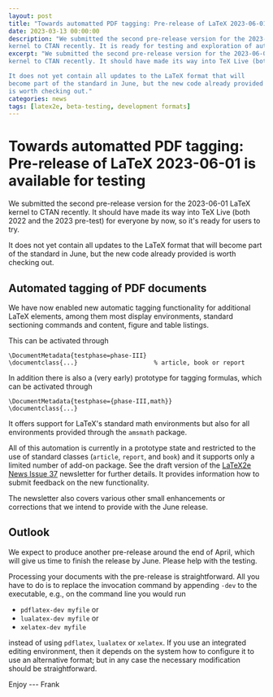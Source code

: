 ```yaml
---
layout: post
title: "Towards automatted PDF tagging: Pre-release of LaTeX 2023-06-01 is available for testing"
date: 2023-03-13 00:00:00
description: "We submitted the second pre-release version for the 2023-06-01 LaTeX
kernel to CTAN recently. It is ready for testing and exploration of automatted tagging."
excerpt: "We submitted the second pre-release version for the 2023-06-01 LaTeX
kernel to CTAN recently. It should have made its way into TeX Live (both 2022 and the 2023 pre-test) for everyone by now, so it's ready for users to try.

It does not yet contain all updates to the LaTeX format that will
become part of the standard in June, but the new code already provided
is worth checking out."
categories: news
tags: [latex2e, beta-testing, development formats]
---
```


# Towards automatted PDF tagging: Pre-release of LaTeX 2023-06-01 is available for testing

We submitted the second pre-release version for the 2023-06-01 LaTeX
kernel to CTAN recently. It should have made its way into TeX Live
(both 2022 and the 2023 pre-test) for everyone by now, so it's ready
for users to try.

It does not yet contain all updates to the LaTeX format that will
become part of the standard in June, but the new code already provided
is worth checking out.

## Automated tagging of PDF documents

We have now enabled new automatic tagging functionality for additional
LaTeX elements, among them most display environments, standard
sectioning commands and content, figure and table listings.

This can be activated through
```
\DocumentMetadata{testphase=phase-III}
\documentclass{...}                     % article, book or report
```
In addition there is also a (very early) prototype for tagging formulas, which can be activated through
```
\DocumentMetadata{testphase={phase-III,math}}
\documentclass{...}
```
It offers support for LaTeX's standard math environments but also for
all environments provided through the `amsmath` package.

All of this automation is currently in a prototype state and
restricted to the use of standard classes (`article`, `report`, and
`book`) and it supports only a limited number of add-on package. See the
draft version of the <a
href="{{site.baseurl}}/news/latex2e-news/ltnews37.pdf">LaTeX2e News
Issue 37</a> newsletter for further details. It provides information
how to submit feedback on the new functionality.


The newsletter also covers various other small enhancements or
corrections that we intend to provide with the June release.

## Outlook

We expect to produce another pre-release around the end of April, which will
give us time to finish the release by June. Please help with the testing.

Processing your documents with the pre-release is straightforward. All you have
to do is to replace the invocation command by appending `-dev` to the executable,
e.g., on the command line you would run

 - `pdflatex-dev myfile` or
 - `lualatex-dev myfile` or
 - `xelatex-dev myfile`

instead of using `pdflatex`, `lualatex` or `xelatex`. If you use an integrated
editing environment, then it depends on the system how to configure it to use an
alternative format; but in any case the necessary modification should be
straightforward.


Enjoy --- Frank


